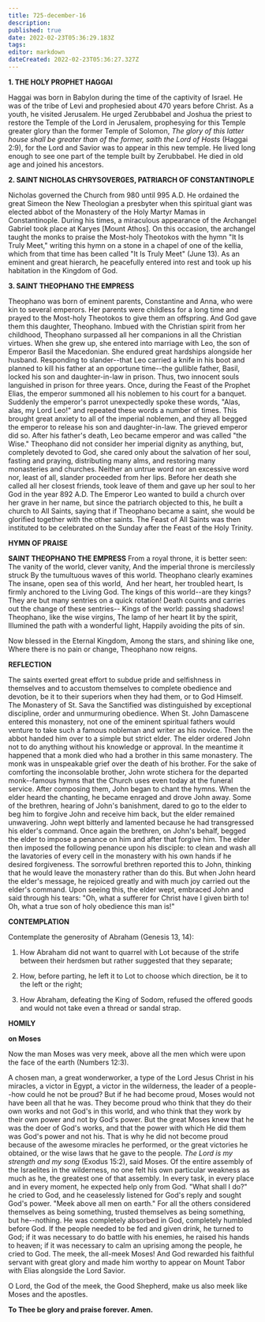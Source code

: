 ```yaml
---
title: 725-december-16
description: 
published: true
date: 2022-02-23T05:36:29.183Z
tags: 
editor: markdown
dateCreated: 2022-02-23T05:36:27.327Z
---
```



**1. THE HOLY PROPHET HAGGAI**

Haggai was born in Babylon during the time of the captivity of Israel. He was of the tribe of Levi and prophesied about 470 years before Christ. As a youth, he visited Jerusalem. He urged Zerubbabel and Joshua the priest to restore the Temple of the Lord in Jerusalem, prophesying for this Temple greater glory than the former Temple of Solomon, *The glory of this latter house shall be greater than of the former, saith the Lord of Hosts* (Haggai 2:9), for the Lord and Savior was to appear in this new temple. He lived long enough to see one part of the temple built by Zerubbabel. He died in old age and joined his ancestors.

**2. SAINT NICHOLAS CHRYSOVERGES, PATRIARCH OF CONSTANTINOPLE**

Nicholas governed the Church from 980 until 995 A.D. He ordained the great Simeon the New Theologian a presbyter when this spiritual giant was elected abbot of the Monastery of the Holy Martyr Mamas in Constantinople. During his times, a miraculous appearance of the Archangel Gabriel took place at Karyes [Mount Athos]. On this occasion, the archangel taught the monks to praise the Most-holy Theotokos with the hymn "It Is Truly Meet," writing this hymn on a stone in a chapel of one of the kellia, which from that time has been called "It Is Truly Meet" (June 13). As an eminent and great hierarch, he peacefully entered into rest and took up his habitation in the Kingdom of God.

**3. SAINT THEOPHANO THE EMPRESS**

Theophano was born of eminent parents, Constantine and Anna, who were kin to several emperors. Her parents were childless for a long time and prayed to the Most-holy Theotokos to give them an offspring. And God gave them this daughter, Theophano. Imbued with the Christian spirit from her childhood, Theophano surpassed all her companions in all the Christian virtues. When she grew up, she entered into marriage with Leo, the son of Emperor Basil the Macedonian. She endured great hardships alongside her husband. Responding to slander--that Leo carried a knife in his boot and planned to kill his father at an opportune time--the gullible father, Basil, locked his son and daughter-in-law in prison. Thus, two innocent souls languished in prison for three years. Once, during the Feast of the Prophet Elias, the emperor summoned all his noblemen to his court for a banquet. Suddenly the emperor's parrot unexpectedly spoke these words, "Alas, alas, my Lord Leo!" and repeated these words a number of times. This brought great anxiety to all of the imperial noblemen, and they all begged the emperor to release his son and daughter-in-law. The grieved emperor did so. After his father's death, Leo became emperor and was called "the Wise." Theophano did not consider her imperial dignity as anything, but, completely devoted to God, she cared only about the salvation of her soul, fasting and praying, distributing many alms, and restoring many monasteries and churches. Neither an untrue word nor an excessive word nor, least of all, slander proceeded from her lips. Before her death she called all her closest friends, took leave of them and gave up her soul to her God in the year 892 A.D. The Emperor Leo wanted to build a church over her grave in her name, but since the patriarch objected to this, he built a church to All Saints, saying that if Theophano became a saint, she would be glorified together with the other saints. The Feast of All Saints was then instituted to be celebrated on the Sunday after the Feast of the Holy Trinity.



**HYMN OF PRAISE**

**SAINT THEOPHANO THE EMPRESS**
From a royal throne, it is better seen:
The vanity of the world, clever vanity,
And the imperial throne is mercilessly struck
By the tumultuous waves of this world.
Theophano clearly examines
The insane, open sea of this world, 
And her heart, her troubled heart,
Is firmly anchored to the Living God.
The kings of this world--are they kings?
They are but many sentries on a quick rotation!
Death counts and carries out the change of these sentries--
Kings of the world: passing shadows!
Theophano, like the wise virgins,
The lamp of her heart lit by the spirit,
Illumined the path with a wonderful light,
Happily avoiding the pits of sin.

Now blessed in the Eternal Kingdom,
Among the stars, and shining like one,
Where there is no pain or change,
Theophano now reigns.

**REFLECTION**

The saints exerted great effort to subdue pride and selfishness in themselves and to accustom themselves to complete obedience and devotion, be it to their superiors when they had them, or to God Himself. The Monastery of St. Sava the Sanctified was distinguished by exceptional discipline, order and unmurmuring obedience. When St. John Damascene entered this monastery, not one of the eminent spiritual fathers would venture to take such a famous nobleman and writer as his novice. Then the abbot handed him over to a simple but strict elder. The elder ordered John not to do anything without his knowledge or approval. In the meantime it happened that a monk died who had a brother in this same monastery. The monk was in unspeakable grief over the death of his brother. For the sake of comforting the inconsolable brother, John wrote stichera for the departed monk--famous hymns that the Church uses even today at the funeral service. After composing them, John began to chant the hymns. When the elder heard the chanting, he became enraged and drove John away. Some of the brethren, hearing of John's banishment, dared to go to the elder to beg him to forgive John and receive him back, but the elder remained unwavering. John wept bitterly and lamented because he had transgressed his elder's command. Once again the brethren, on John's behalf, begged the elder to impose a penance on him and after that forgive him. The elder then imposed the following penance upon his disciple: to clean and wash all the lavatories of every cell in the monastery with his own hands if he desired forgiveness. The sorrowful brethren reported this to John, thinking that he would leave the monastery rather than do this. But when John heard the elder's message, he rejoiced greatly and with much joy carried out the elder's command. Upon seeing this, the elder wept, embraced John and said through his tears: "Oh, what a sufferer for Christ have I given birth to! Oh, what a true son of holy obedience this man is!"



**CONTEMPLATION**

Contemplate the generosity of Abraham (Genesis 13, 14):

1.  How Abraham did not want to quarrel with Lot because of the strife between their herdsmen but rather suggested that they separate;

1.  How, before parting, he left it to Lot to choose which direction, be it to the left or the right;

1.  How Abraham, defeating the King of Sodom, refused the offered goods and would not take even a thread or sandal strap.



**HOMILY**

**on Moses**


Now the man Moses was very meek, above all the men which were upon the face of the earth (Numbers 12:3).

A chosen man, a great wonderworker, a type of the Lord Jesus Christ in his miracles, a victor in Egypt, a victor in the wilderness, the leader of a people--how could he not be proud? But if he had become proud, Moses would not have been all that he was. They become proud who think that they do their own works and not God's in this world, and who think that they work by their own power and not by God's power. But the great Moses knew that he was the doer of God's works, and that the power with which He did them was God's power and not his. That is why he did not become proud because of the awesome miracles he performed, or the great victories he obtained, or the wise laws that he gave to the people. *The Lord is my strength and my song* (Exodus 15:2), said Moses. Of the entire assembly of the Israelites in the wilderness, no one felt his own particular weakness as much as he, the greatest one of that assembly. In every task, in every place and in every moment, he expected help only from God. "What shall I do?" he cried to God, and he ceaselessly listened for God's reply and sought God's power. "Meek above all men on earth." For all the others considered themselves as being something, trusted themselves as being something, but he--nothing. He was completely absorbed in God, completely humbled before God. If the people needed to be fed and given drink, he turned to God; if it was necessary to do battle with his enemies, he raised his hands to heaven; if it was necessary to calm an uprising among the people, he cried to God. The meek, the all-meek Moses! And God rewarded his faithful servant with great glory and made him worthy to appear on Mount Tabor with Elias alongside the Lord Savior.

O Lord, the God of the meek, the Good Shepherd, make us also meek like Moses and the apostles.

**To Thee be glory and praise forever. Amen.**
